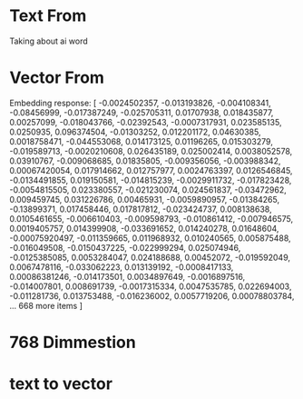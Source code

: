 # Text From
Taking about ai word
# Vector From 
Embedding response: [
  -0.0024502357,  -0.013193826,  -0.004108341,    -0.08456999,  -0.017387249,
   -0.025705311,    0.01707938,   0.018435877,     0.00257099,  -0.018043766,
    -0.02392543, -0.0007317931,   0.023585135,      0.0250935,   0.096374504,
    -0.01303252,   0.012201172,    0.04630385,   0.0018758471,  -0.044553068,
    0.014173125,    0.01196265,   0.015303279,   -0.019589713, -0.0020210608,
    0.026435189,   0.025002414,  0.0038052578,     0.03910767,  -0.009068685,
     0.01835805,  -0.009356056,  -0.003988342,  0.00067420054,   0.017914662,
    0.012757977,  0.0024763397,  0.0126546845,  -0.0134491855,   0.019150581,
   -0.014815239, -0.0029911732,  -0.017823428,  -0.0054815505,   0.023380557,
   -0.021230074,   0.024561837,   -0.03472962,    0.009459745,   0.031226786,
     0.00465931, -0.0059890957,   -0.01384265,    -0.13899371,   0.017458446,
    0.017817812,  -0.023424737,   0.008138638,   0.0105461655,  -0.006610403,
   -0.009598793,  -0.010861412,  -0.007946575,   0.0019405757,   0.014399908,
   -0.033691652,   0.014240278,    0.01648604, -0.00075920497,  -0.011359665,
    0.011968932,   0.010240565,   0.005875488,   -0.016049508, -0.0150437225,
   -0.022999294,   0.025074946, -0.0125385085,   0.0053284047,   0.024188688,
     0.00452072,  -0.019592049,  0.0067478116,   -0.033062223,   0.013139192,
  -0.0008417133, 0.00086381246,  -0.014173501,   0.0034897649, -0.0016897516,
   -0.014007801,   0.008691739, -0.0017315334,   0.0047535785,   0.022694003,
   -0.011281736,   0.013753488,  -0.016236002,   0.0057719206, 0.00078803784,
  ... 668 more items
]

# 768 Dimmestion 

# text to vector 